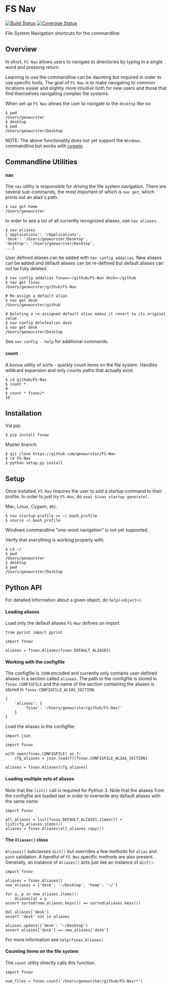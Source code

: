FS Nav
======

[![Build Status](https://travis-ci.org/geowurster/FS-Nav.svg?branch=master)](https://travis-ci.org/geowurster/FS-Nav) [![Coverage Status](https://coveralls.io/repos/geowurster/FS-Nav/badge.svg?branch=master)](https://coveralls.io/r/geowurster/FS-Nav)

File System Navigation shortcuts for the commandline


Overview
--------

In short, `FS Nav` allows users to navigate to directories by typing in a
single word and pressing return.

Learning to use the commandline can be daunting but required in order to use
specific tools.  The goal of `FS Nav` is to make navigating to common locations
easier and slightly more intuitive both for new users and those that find
themselves navigating complex file systems.  

When set up `FS Nav` allows the user to navigate to the `desktop` like so:

    $ pwd
    /Users/geowurster
    $ desktop
    $ pwd
    /Users/geowurster/Desktop

NOTE: The above functionality does not yet support the `Windows` commandline
but works with [cygwin](http://cygwin.org).


Commandline Utilities
---------------------

#### nav ####

The `nav` utility is responsible for driving the file system navigation.  There
are several sub-commands, the most important of which is `nav get`, which
prints out an alias's path.

    $ nav get home
    /Users/geowurster

In order to see a list of all currently recognized aliases, use `nav aliases`.
    
    $ nav aliases
    {'applications': '/Applications',
    'desk': '/Users/geowurster/Desktop',
    'desktop': '/Users/geowurster/Desktop',
    ...}
    
User defined aliases can be added with `nav config addalias`.  New aliases can
be added and default aliases can be re-defined but default aliases can not be
fully deleted.
    
    $ nav config addalias fsnav=~/github/FS-Nav desk=~/github
    $ nav get fsnav
    /Users/geowurster/github/FS-Nav
    
    # Re-assign a default alias
    $ nav get desk
    /Users/geowurster/github
    
    # Deleting a re-assigned default alias makes it revert to its original value
    $ nav config deletealias desk
    $ nav get desk
    /Users/geowurster/Desktop

See `nav config --help` for additional commands.


#### count ####

A bonus utility of sorts - quickly count items on the file system.  Handles
wildcard expansion and only counts paths that actually exist.

    $ cd github/FS-Nav
    $ count *
    9
    $ count * fsnav/*
    19


Installation
------------

Via pip:

    $ pip install fsnav

Master branch:

    $ git clone https://github.com/geowurster/FS-Nav
    $ cd FS-Nav
    $ python setup.py install


Setup
-----

Once installed, `FS Nav` requires the user to add a startup command to their
profile.  In order to just try `FS-Hav`, do `eval $(nav startup generate)`.

Mac, Linux, Cygwin, etc.
    
    $ nav startup profile >> ~/.bash_profile
    $ source ~/.bash_profile

Windows commandline "one-word navigation" is not yet supported.

Verify that everything is working properly with:
    
    $ cd ~/
    $ pwd
    /Users/geowurster
    $ desktop
    $ pwd
    /Users/geowurster/Desktop


Python API
----------

For detailed information about a given object, do `help(<object>)`.

#### Loading aliases ####

Load only the default aliases `FS-Nav` defines on import.

    from pprint import pprint
    
    import fsnav
    
    aliases = fsnav.Aliases(fsnav.DEFAULT_ALIASES)

#### Working with the configfile ####

The configfile is `JSON` encoded and currently only contains user-defined
aliases in a section called `aliases`.  The path to the configfile is stored
in `fsnav.CONFIGFILE` and the name of the section containing the aliases is
stored in `fsnav.CONFIGFILE_ALIAS_SECTION`.
    
    {
        'aliases': {
            'fsnav': '/Users/geowurster/github/FS-Nav/'
        }
    }

Load the aliases in the configfile:

    import json
    
    import fsnav
    
    with open(fsnav.CONFIGFILE) as f:
        cfg_aliases = json.load(f)[fsnav.CONFIGFILE_ALIAS_SECTION]
    
    aliases = fsnav.Aliases(cfg_aliases)

#### Loading multiple sets of aliases ####

Note that the `list()` call is required for Python 3.  Note that the aliases
from the configfile are loaded last in order to overwrite any default aliases
with the same name.

    import fsnav
    
    all_aliases = list(fsnav.DEFAULT_ALIASES.items()) + list(cfg_aliases.items()) 
    aliases = fsnav.Aliases(all_aliases.copy())

#### The `Aliases()` class ####

`Aliases()` subclasses `dict()` but overrides a few methods for `alias` and
`path` validation.  A handful of `FS Nav` specific methods are also present.
Generally, an instance of `Aliases()` acts just like an instance of `dict()`.

    import fsnav
    
    aliases = fsnav.Aliases()
    new_aliases = {'desk': '~/Desktop', 'home': '~/'}
    
    for a, p in new_aliases.items():
        aliases[a] = p
    assert sorted(new_aliases.keys()) == sorted(aliases.keys())
    
    del aliases['desk']
    assert 'desk' not in aliases
    
    aliases.update({'desk': '~/Desktop')
    assert aliases['desk'] == new_aliases['desk']

For more information see `help(fsnav.Aliases)`

#### Counting items on the file system ####

The `count` utility directly calls this function.
    
    import fsnav
    
    num_files = fsnav.count('/Users/geowurster/github/FS-Nav/*')
